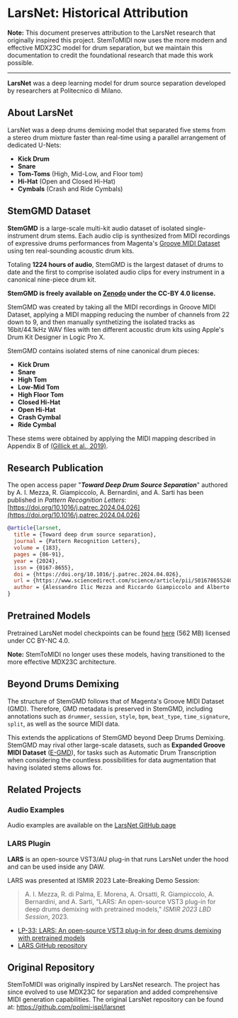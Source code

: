 # LarsNet: Historical Attribution

**Note:** This document preserves attribution to the LarsNet research that originally inspired this project. StemToMIDI now uses the more modern and effective MDX23C model for drum separation, but we maintain this documentation to credit the foundational research that made this work possible.

---

**LarsNet** was a deep learning model for drum source separation developed by researchers at Politecnico di Milano.

## About LarsNet

LarsNet was a deep drums demixing model that separated five stems from a stereo drum mixture faster than real-time using a parallel arrangement of dedicated U-Nets:

- **Kick Drum**
- **Snare**
- **Tom-Toms** (High, Mid-Low, and Floor tom)
- **Hi-Hat** (Open and Closed Hi-Hat)
- **Cymbals** (Crash and Ride Cymbals)

## StemGMD Dataset

**StemGMD** is a large-scale multi-kit audio dataset of isolated single-instrument drum stems. Each audio clip is synthesized from MIDI recordings of expressive drums performances from Magenta's [Groove MIDI Dataset](https://magenta.tensorflow.org/datasets/groove) using ten real-sounding acoustic drum kits.

Totaling **1224 hours of audio**, StemGMD is the largest dataset of drums to date and the first to comprise isolated audio clips for every instrument in a canonical nine-piece drum kit.

**StemGMD is freely available on [Zenodo](https://zenodo.org/records/7860223) under the CC-BY 4.0 license.**

StemGMD was created by taking all the MIDI recordings in Groove MIDI Dataset, applying a MIDI mapping reducing the number of channels from 22 down to 9, and then manually synthetizing the isolated tracks as 16bit/44.1kHz WAV files with ten different acoustic drum kits using Apple's Drum Kit Designer in Logic Pro X.

StemGMD contains isolated stems of nine canonical drum pieces:
- **Kick Drum**
- **Snare**
- **High Tom**
- **Low-Mid Tom**
- **High Floor Tom**
- **Closed Hi-Hat**
- **Open Hi-Hat**
- **Crash Cymbal**
- **Ride Cymbal**

These stems were obtained by applying the MIDI mapping described in Appendix B of [(Gillick et al., 2019)](https://arxiv.org/abs/1905.06118).

## Research Publication

The open access paper "_**Toward Deep Drum Source Separation**_" authored by A. I. Mezza, R. Giampiccolo, A. Bernardini, and A. Sarti has been published in *Pattern Recognition Letters*: [https://doi.org/10.1016/j.patrec.2024.04.026](https://doi.org/10.1016/j.patrec.2024.04.026)

```bibtex
@article{larsnet,
  title = {Toward deep drum source separation},
  journal = {Pattern Recognition Letters},
  volume = {183},
  pages = {86-91},
  year = {2024},
  issn = {0167-8655},
  doi = {https://doi.org/10.1016/j.patrec.2024.04.026},
  url = {https://www.sciencedirect.com/science/article/pii/S0167865524001351},
  author = {Alessandro Ilic Mezza and Riccardo Giampiccolo and Alberto Bernardini and Augusto Sarti}
}
```

## Pretrained Models

Pretrained LarsNet model checkpoints can be found [here](https://drive.google.com/uc?id=1U8-5924B1ii1cjv9p0MTPzayb00P4qoL&export=download) (562 MB) licensed under CC BY-NC 4.0.

**Note:** StemToMIDI no longer uses these models, having transitioned to the more effective MDX23C architecture.

## Beyond Drums Demixing

The structure of StemGMD follows that of Magenta's Groove MIDI Dataset (GMD). Therefore, GMD metadata is preserved in StemGMD, including annotations such as `drummer`, `session`, `style`, `bpm`, `beat_type`, `time_signature`, `split`, as well as the source MIDI data.

This extends the applications of StemGMD beyond Deep Drums Demixing. StemGMD may rival other large-scale datasets, such as **Expanded Groove MIDI Dataset** ([E-GMD](https://arxiv.org/abs/2004.00188)), for tasks such as Automatic Drum Transcription when considering the countless possibilities for data augmentation that having isolated stems allows for.

## Related Projects

### Audio Examples
Audio examples are available on the [LarsNet GitHub page](https://polimi-ispl.github.io/larsnet/)

### LARS Plugin

**LARS** is an open-source VST3/AU plug-in that runs LarsNet under the hood and can be used inside any DAW.

LARS was presented at ISMIR 2023 Late-Breaking Demo Session:
> A. I. Mezza, R. di Palma, E. Morena, A. Orsatti, R. Giampiccolo, A. Bernardini, and A. Sarti, "LARS: An open-source VST3 plug-in for deep drums demixing with pretrained models," _ISMIR 2023 LBD Session_, 2023.

- [LP-33: LARS: An open-source VST3 plug-in for deep drums demixing with pretrained models](https://ismir2023program.ismir.net/lbd_349.html)
- [LARS GitHub repository](https://github.com/EdoardoMor/LARS)

## Original Repository

StemToMIDI was originally inspired by LarsNet research. The project has since evolved to use MDX23C for separation and added comprehensive MIDI generation capabilities. The original LarsNet repository can be found at: https://github.com/polimi-ispl/larsnet
